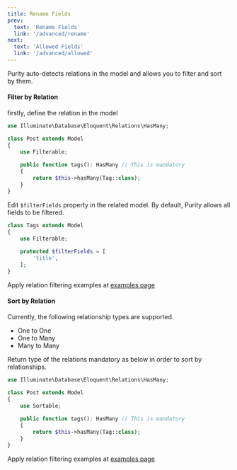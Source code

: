 ```yaml
---
title: Rename Fields
prev:
  text: 'Rename Fields'
  link: '/advanced/rename'
next:
  text: 'Allowed Fields'
  link: '/advanced/allowed'
---
```


Purity auto-detects relations in the model and allows you to filter and sort by them.

#### Filter by Relation

firstly, define the relation in the model

```php
use Illuminate\Database\Eloquent\Relations\HasMany;

class Post extends Model
{
    use Filterable;
    
    public function tags(): HasMany // This is mandatory
    {
        return $this->hasMany(Tag::class);
    }
}
```

Edit `$filterFields` property in the related model. By default, Purity allows all fields to be filtered.

```php
class Tags extends Model
{
    use Filterable;
    
    protected $filterFields = [
        'title',
    ];
}
```

Apply relation filtering examples at [examples page](../js-examples/filter.md#relation-filtering)

#### Sort by Relation

Currently, the following relationship types are supported.

- One to One
- One to Many
- Many to Many

Return type of the relations mandatory as below in order to sort by relationships.

```php
use Illuminate\Database\Eloquent\Relations\HasMany;

class Post extends Model
{
    use Sortable;
    
    public function tags(): HasMany // This is mandatory
    {
        return $this->hasMany(Tag::class);
    }
}
```

Apply relation filtering examples at [examples page](../js-examples/sort.md#apply-sort-by-relationships)
